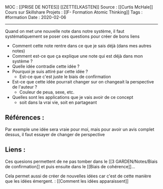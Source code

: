 MOC : [[PRISE DE NOTES]] [[ZETTELKASTEN]]
Source : [[Curtis McHale]] Cours sur Skillshare 
Projets : [[F- Formation Atomic Thinking]]
Tags : #formation 
Date : 2020-02-06
***

Quand on met une nouvelle note dans notre système, il faut systématiquement se poser ces questions pour créer de bons liens
- Comment cette note rentre dans ce que je sais déjà (dans mes autres notes)
- Comment est-ce que ça explique une note qui est déjà dans mon système ?
- Quelle idée contradie cette idée ? 
- Pourquoi je suis attiré par cette idée ? 
	- Est-ce que c'est juste le biais de confirmation
- Est-ce que cette idée pourrait changer sur on changeait la perspective de l'auteur ? 
	- Couleur de peua, sexe, etc.
- Quelles sont les applications que je vais avoir de ce concept
	- soit dans la vrai vie, soit en partageant

## Références :
 
Par exemple une idée sera vraie pour moi, mais pour avoir un avis complet dessus, il faut essayer de changer de perspective

## Liens :

Ces quesions permettent de ne pas tomber dans le [[3 GARDEN/Notes/Biais de confirmation]] et puis ensuite dans le [[Biais de cohérence]]...

Cela permet aussi de créer de nouvelles idées car c'est de cette manière que les idées émergent. : [[Comment les idées apparaissent]]